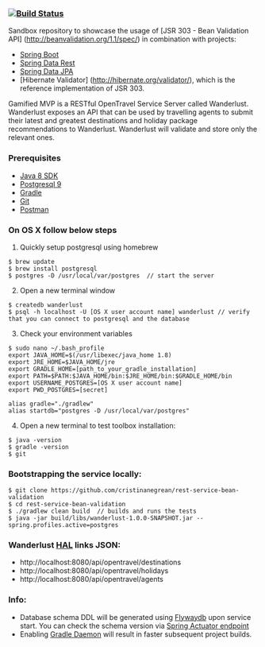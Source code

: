 ### [![Build Status](https://travis-ci.org/cristinanegrean/rest-service-bean-validation.svg?branch=master)](https://travis-ci.org/cristinanegrean/rest-service-bean-validation)
Sandbox repository to showcase the usage of [JSR 303 - Bean Validation API] (http://beanvalidation.org/1.1/spec/) in combination with projects:
* [Spring Boot](https://spring.io/blog/2016/07/28/spring-boot-1-4-released)
* [Spring Data Rest](http://projects.spring.io/spring-data-rest/) 
* [Spring Data JPA](http://projects.spring.io/spring-data-jpa/)
* [Hibernate Validator] (http://hibernate.org/validator/), which is the reference implementation of JSR 303.

Gamified MVP is a RESTful OpenTravel Service Server called Wanderlust. Wanderlust exposes an API that can be used by travelling agents to submit their latest and greatest destinations and holiday package recommendations to Wanderlust. Wanderlust will validate and store only the relevant ones.

### Prerequisites 
* [Java 8 SDK](http://www.oracle.com/technetwork/java/javase/downloads/jdk8-downloads-2133151.html)
* [Postgresql 9](https://www.postgresql.org/)
* [Gradle](https://gradle.org/)
* [Git](https://git-scm.com/downloads)
* [Postman](https://www.getpostman.com/)

### On OS X follow below steps 
1) Quickly setup postgresql using homebrew
```
$ brew update
$ brew install postgresql
$ postgres -D /usr/local/var/postgres  // start the server
```
2) Open a new terminal window
```
$ createdb wanderlust
$ psql -h localhost -U [OS X user account name] wanderlust // verify that you can connect to postgresql and the database
```
3) Check your environment variables
```
$ sudo nano ~/.bash_profile
export JAVA_HOME=$(/usr/libexec/java_home 1.8)
export JRE_HOME=$JAVA_HOME/jre
export GRADLE_HOME=[path_to_your_gradle_installation]
export PATH=$PATH:$JAVA_HOME/bin:$JRE_HOME/bin:$GRADLE_HOME/bin
export USERNAME_POSTGRES=[OS X user account name]
export PWD_POSTGRES=[secret]

alias gradle="./gradlew" 
alias startdb="postgres -D /usr/local/var/postgres"
```
4) Open a new terminal to test toolbox installation:
```
$ java -version
$ gradle -version
$ git
```

### Bootstrapping the service locally:

```
$ git clone https://github.com/cristinanegrean/rest-service-bean-validation
$ cd rest-service-bean-validation
$ ./gradlew clean build  // builds and runs the tests
$ java -jar build/libs/wanderlust-1.0.0-SNAPSHOT.jar --spring.profiles.active=postgres
```

### Wanderlust [HAL](https://apigility.org/documentation/api-primer/halprimer) links JSON:
* http://localhost:8080/api/opentravel/destinations
* http://localhost:8080/api/opentravel/holidays
* http://localhost:8080/api/opentravel/agents

### Info:
* Database schema DDL will be generated using [Flywaydb](https://flywaydb.org) upon service start. You can check the schema version via [Spring Actuator endpoint](http://localhost:8080/flyway)
* Enabling [Gradle Daemon](https://docs.gradle.org/current/userguide/gradle_daemon.html) will result in faster subsequent project builds.
